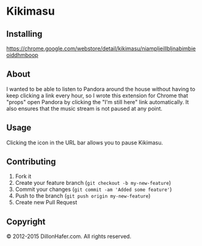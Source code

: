# Kikimasu

## Installing

https://chrome.google.com/webstore/detail/kikimasu/niampljeillbljnabimbieoiddhmboop

## About

I wanted to be able to listen to Pandora around the house without having to keep clicking a link every hour, so I wrote this extension for Chrome that "props" open Pandora by clicking the "I'm still here" link automatically. It also ensures that the music stream is not paused at any point. 

## Usage

Clicking the icon in the URL bar allows you to pause Kikimasu.

## Contributing
1. Fork it
2. Create your feature branch (`git checkout -b my-new-feature`)
3. Commit your changes (`git commit -am 'Added some feature'`)
4. Push to the branch (`git push origin my-new-feature`)
5. Create new Pull Request

## Copyright

© 2012-2015 DillonHafer.com. All rights reserved.
